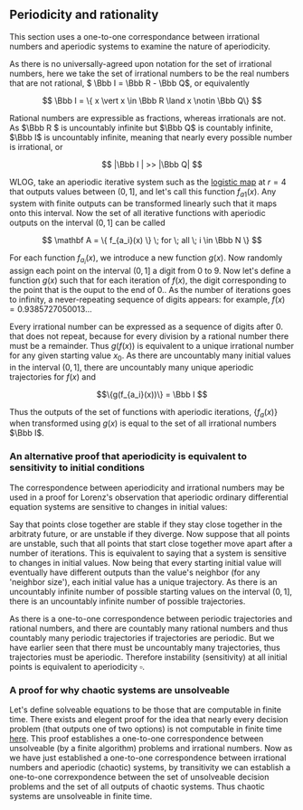 ## Periodicity and rationality

This section uses a one-to-one correspondance between irrational numbers and aperiodic systems to examine the nature of aperiodicity.

As there is no universally-agreed upon notation for the set of irrational numbers, here we take the set of irrational numbers to be the real numbers that are not rational, $ \Bbb I = \Bbb R - \Bbb Q$, or equivalently

$$ \Bbb I = \{ x \vert x \in \Bbb R \land x \notin \Bbb Q\} $$

Rational numbers are expressible as fractions, whereas irrationals are not.  As $\Bbb R $ is uncountably infinite but $\Bbb Q$ is countably infinite, $\Bbb I$ is uncountably infinite, meaning that nearly every possible number is irrational, or

$$
|\Bbb I | >> |\Bbb Q|
$$

WLOG, take an aperiodic iterative system such as the [logistic map](\logistic-map.md) at $r=4$ that outputs values between $(0, 1]$, and let's call this function $f_{a1}(x)$.  Any system with finite outputs can be transformed linearly such that it maps onto this interval.  Now the set of all iterative functions with aperiodic outputs on the interval $(0, 1]$ can be called 

$$ \mathbf A = \{ f_{a_i}(x) \} \; for \; all \; i \in \Bbb N \}
$$

For each function $f_{a_i}(x)$, we introduce a new function $g(x)$.  Now randomly assign each point on the interval $(0, 1]$ a digit from 0 to 9.  Now let's define a function $g(x)$ such that for each iteration of $f(x)$, the digit corresponding to the point that is the ouput to the end of $0.$.  As the number of iterations goes to infinity, a never-repeating sequence of digits appears: for example, $f(x) = 0.9385727050013 ...$ 

Every irrational number can be expressed as a sequence of digits after $0.$ that does not repeat, because for every division by a rational number there must be a remainder. Thus $g(f(x))$ is equivalent to a unique irrational number for any given starting value $x_0$.  As there are uncountably many initial values in the interval $(0, 1]$, there are uncountably many unique aperiodic trajectories for $f(x)$ and

$$\{g(f_{a_i}(x))\} = \Bbb I
$$

Thus the outputs of the set of functions with aperiodic iterations, $\{ f_a(x) \}$ when transformed using $g(x)$ is equal to the set of all irrational numbers $\Bbb I$. 


### An alternative proof that aperiodicity is equivalent to sensitivity to initial conditions

The correspondence between aperiodicity and irrational numbers may be used in a proof for Lorenz's observation that aperiodic ordinary differential equation systems are sensitive to changes in initial values:

Say that points close together are stable if they stay close together in the arbitraty future, or are unstable if they diverge.  Now suppose that all points are unstable, such that all points that start close together move apart after a number of iterations. This is equivalent to saying that a system is sensitive to changes in initial values.  Now being that every starting initial value will eventually have different outputs than the value's neighbor (for any 'neighbor size'), each initial value has a unique trajectory.  As there is an uncountably infinite number of possible starting values on the interval $(0,1]$, there is an uncountably infinite number of possible trajectories.  

As there is a one-to-one correspondence between periodic trajectories and rational numbers, and there are countably many rational numbers and thus countably many periodic trajectories if trajectories are periodic. But we have earlier seen that there must be uncountably many trajectories, thus trajectories must be aperiodic.  Therefore instability (sensitivity) at all initial points is equivalent to aperiodicity $\square$.  


### A proof for why chaotic systems are unsolveable

Let's define solveable equations to be those that are computable in finite time.  There exists and elegent proof for the idea that nearly every decision problem (that outputs one of two options) is not computable in finite time [here](https://ocw.mit.edu/courses/electrical-engineering-and-computer-science/6-006-introduction-to-algorithms-fall-2011/lecture-videos/lecture-23-computational-complexity/).  This proof establishes a one-to-one correspondence between unsolveable (by a finite algorithm) problems and irrational numbers.  Now as we have just established a one-to-one correspondence between irrational numbers and aperiodic (chaotic) systems, by transitivity we can establish a one-to-one correxpondence between the set of unsolveable decision problems and the set of all outputs of chaotic systems.  Thus chaotic systems are unsolveable in finite time.










